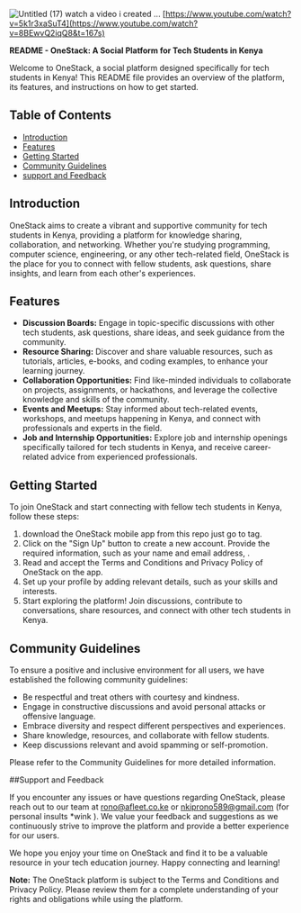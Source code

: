 ![Untitled (17)](https://github.com/Rono0365/OneStack/assets/63807776/d6e59b1f-eeba-4e60-a2c0-c36f6ff07351)
watch a  video i created ... 
[https://www.youtube.com/watch?v=5k1r3xaSuT4](https://www.youtube.com/watch?v=8BEwvQ2iqQ8&t=167s)


**README - OneStack: A Social Platform for Tech Students in Kenya**

Welcome to OneStack, a social platform designed specifically for tech students in Kenya! This README file provides an overview of the platform, its features, and instructions on how to get started.

## Table of Contents

- [Introduction](#introduction)
- [Features](#features)
- [Getting Started](#getting-started)
- [Community Guidelines](#community-guidelines)
- [support and Feedback](#support-and-feedback)

## Introduction

OneStack aims to create a vibrant and supportive community for tech students in Kenya, providing a platform for knowledge sharing, collaboration, and networking. Whether you're studying programming, computer science, engineering, or any other tech-related field, OneStack is the place for you to connect with fellow students, ask questions, share insights, and learn from each other's experiences.

## Features

- **Discussion Boards:** Engage in topic-specific discussions with other tech students, ask questions, share ideas, and seek guidance from the community.
- **Resource Sharing:** Discover and share valuable resources, such as tutorials, articles, e-books, and coding examples, to enhance your learning journey.
- **Collaboration Opportunities:** Find like-minded individuals to collaborate on projects, assignments, or hackathons, and leverage the collective knowledge and skills of the community.
- **Events and Meetups:** Stay informed about tech-related events, workshops, and meetups happening in Kenya, and connect with professionals and experts in the field.
- **Job and Internship Opportunities:** Explore job and internship openings specifically tailored for tech students in Kenya, and receive career-related advice from experienced professionals.

## Getting Started

To join OneStack and start connecting with fellow tech students in Kenya, follow these steps:

1. download the OneStack mobile app from this repo just go to tag.
2. Click on the "Sign Up" button to create a new account. Provide the required information, such as your name and email address, .
3. Read and accept the Terms and Conditions and Privacy Policy of OneStack on the app.
4. Set up your profile by adding relevant details, such as your skills and interests.
5. Start exploring the platform! Join discussions, contribute to conversations, share resources, and connect with other tech students in Kenya.

## Community Guidelines

To ensure a positive and inclusive environment for all users, we have established the following community guidelines:

- Be respectful and treat others with courtesy and kindness.
- Engage in constructive discussions and avoid personal attacks or offensive language.
- Embrace diversity and respect different perspectives and experiences.
- Share knowledge, resources, and collaborate with fellow students.
- Keep discussions relevant and avoid spamming or self-promotion.

Please refer to the Community Guidelines for more detailed information.

##Support and Feedback

If you encounter any issues or have questions regarding OneStack, please reach out to our team at [rono@afleet.co.ke](mailto:rono@afleet.co.ke) or nkiprono589@gmail.com (for personal insults *wink ). We value your feedback and suggestions as we continuously strive to improve the platform and provide a better experience for our users.

We hope you enjoy your time on OneStack and find it to be a valuable resource in your tech education journey. Happy connecting and learning!

**Note:** The OneStack platform is subject to the Terms and Conditions and Privacy Policy. Please review them for a complete understanding of your rights and obligations while using the platform.
